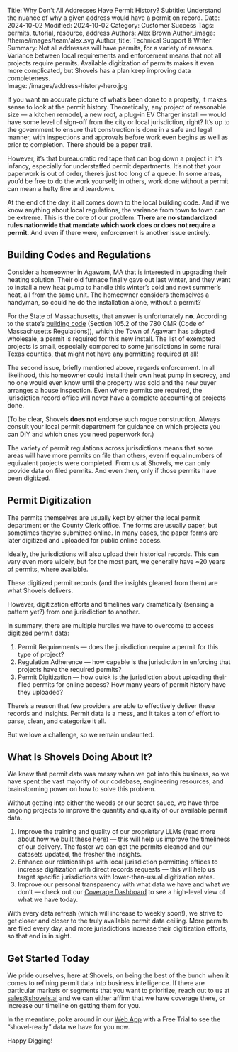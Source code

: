 Title: Why Don't All Addresses Have Permit History?
Subtitle: Understand the nuance of why a given address would have a permit on record.
Date: 2024-10-02
Modified: 2024-10-02
Category: Customer Success
Tags: permits, tutorial, resource, address
Authors: Alex Brown
Author_image: /theme/images/team/alex.svg
Author_title: Technical Support & Writer
Summary: Not all addresses will have permits, for a variety of reasons. Variance between local requirements and enforcement means that not all projects require permits. Available digitization of permits makes it even more complicated, but Shovels has a plan keep improving data completeness.  
Image: /images/address-history-hero.jpg


If you want an accurate picture of what’s been done to a property, it makes sense to look at the permit history. Theoretically, any project of reasonable size — a kitchen remodel, a new roof, a plug-in EV Charger install — would have some level of sign-off from the city or local jurisdiction, right? It’s up to the government to ensure that construction is done in a safe and legal manner, with inspections and approvals before work even begins as well as prior to completion. There should be a paper trail.

However, it’s that bureaucratic red tape that can bog down a project in it’s infancy, especially for understaffed permit departments. It’s not that your paperwork is out of order, there’s just too long of a queue. In some areas, you’d be free to do the work yourself; in others, work done without a permit can mean a hefty fine and teardown. 

At the end of the day, it all comes down to the local building code. And if we know anything about local regulations, the variance from town to town can be extreme. This is the core of our problem. **There are no standardized rules nationwide that mandate which work does or does not require a permit**. And even if there were, enforcement is another issue entirely. 

## Building Codes and Regulations

Consider a homeowner in Agawam, MA that is interested in upgrading their heating solution. Their old furnace finally gave out last winter, and they want to install a new heat pump to handle this winter’s cold and next summer’s heat, all from the same unit. The homeowner considers themselves a handyman, so could he do the installation alone, without a permit? 

For the State of Massachusetts, that answer is unfortunately **no**. According to the state’s [building code](https://www.mass.gov/doc/780-cmr-ninth-edition-base-code-chapter-1-scope-and-administration-amendments/download) (Section 105.2 of the 780 CMR (Code of Massachusetts Regulations)), which the Town of Agawam has adopted wholesale, a permit is required for this new install. The list of exempted projects is small, especially compared to some jurisdictions in some rural Texas counties, that might not have any permitting required at all!

The second issue, briefly mentioned above, regards enforcement. In all likelihood, this homeowner could install their own heat pump in secrecy, and no one would even know until the property was sold and the new buyer arranges a house inspection. Even where permits are required, the jurisdiction record office will never have a complete accounting of projects done. 

(To be clear, Shovels **does not** endorse such rogue construction. Always consult your local permit department for guidance on which projects you can DIY and which ones you need paperwork for.)

The variety of permit regulations across jurisdictions means that some areas will have more permits on file than others, even if equal numbers of equivalent projects were completed. From us at Shovels, we can only provide data on filed permits. And even then, only if those permits have been digitized. 

## Permit Digitization

The permits themselves are usually kept by either the local permit department or the County Clerk office. The forms are usually paper, but sometimes they’re submitted online. In many cases, the paper forms are later digitized and uploaded for public online access. 

Ideally, the jurisdictions will also upload their historical records. This can vary even more widely, but for the most part, we generally have ~20 years of permits, where available. 

These digitized permit records (and the insights gleaned from them) are what Shovels delivers.

However, digitization efforts and timelines vary dramatically (sensing a pattern yet?) from one jurisdiction to another. 

In summary, there are multiple hurdles we have to overcome to access digitized permit data:

1. Permit Requirements — does the jurisdiction require a permit for this type of project?
2. Regulation Adherence — how capable is the jurisdiction in enforcing that projects have the required permits?
3. Permit Digitization — how quick is the jurisdiction about uploading their filed permits for online access? How many years of permit history have they uploaded?

There’s a reason that few providers are able to effectively deliver these records and insights. Permit data is a mess, and it takes a ton of effort to parse, clean, and categorize it all. 

But we love a challenge, so we remain undaunted. 

## What Is Shovels Doing About It?

We knew that permit data was messy when we got into this business, so we have spent the vast majority of our codebase, engineering resources, and brainstorming power on how to solve this problem. 

Without getting into either the weeds or our secret sauce, we have three ongoing projects to improve the quantity and quality of our available permit data. 

1. Improve the training and quality of our proprietary LLMs (read more about how we built these [here](https://www.shovels.ai/blog/unlocking-shovelss-potential-with-prolific/)) — this will help us improve the timeliness of our delivery. The faster we can get the permits cleaned and our datasets updated, the fresher the insights. 
2. Enhance our relationships with local jurisdiction permitting offices to increase digitization with direct records requests — this will help us target specific jurisdictions with lower-than-usual digitization rates. 
3. Improve our personal transparency with what data we have and what we don’t — check out our [Coverage Dashboard](https://shovels.metabaseapp.com/public/dashboard/0573503d-88ac-4ba4-a723-346b55de482b?tab=36-summary&state=&city=&county_or_jurisdiction=&zip_code=&date_filter=) to see a high-level view of what we have today. 

With every data refresh (which will increase to weekly soon!), we strive to get closer and closer to the truly available permit data ceiling. More permits are filed every day, and more jurisdictions increase their digitization efforts, so that end is in sight. 

## Get Started Today

We pride ourselves, here at Shovels, on being the best of the bunch when it comes to refining permit data into business intelligence. If there are particular markets or segments that you want to prioritize, reach out to us at [sales@shovels.ai](mailto:sales@shovels.ai) and we can either affirm that we have coverage there, or increase our timeline on getting them for you. 

In the meantime, poke around in our [Web App](https://app.shovels.ai) with a Free Trial to see the “shovel-ready” data we have for you now. 

Happy Digging!